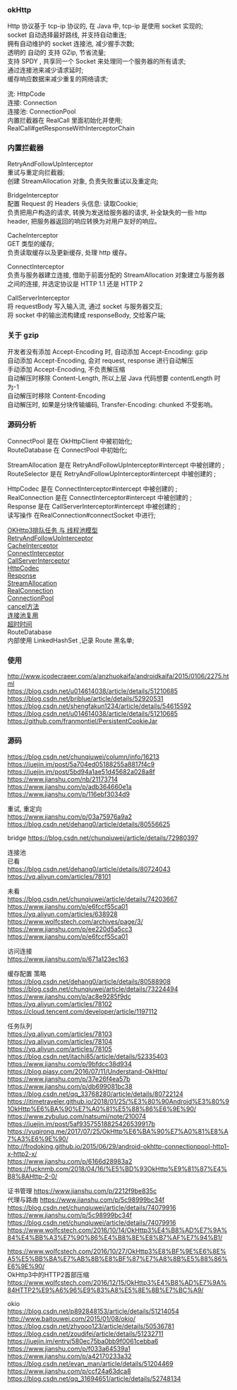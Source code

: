 ### okHttp  
Http 协议基于 tcp-ip 协议的, 在 Java 中, tcp-ip 是使用 socket 实现的;  
socket 自动选择最好路线, 并支持自动重连;  
拥有自动维护的 socket 连接池, 减少握手次数;  
透明的 自动的 支持 GZip, 节省流量;  
支持 SPDY , 共享同一个 Socket 来处理同一个服务器的所有请求;  
通过连接池来减少请求延时;  
缓存响应数据来减少重复的网络请求;  

流: HttpCode  
连接: Connection  
连接池: ConnectionPool  
内置拦截器在 RealCall 里面初始化并使用;  
RealCall#getResponseWithInterceptorChain  

### 内置拦截器  
RetryAndFollowUpInterceptor  
重试与重定向拦截器;  
创建 StreamAllocation 对象, 负责失败重试以及重定向;  

BridgeInterceptor  
配置 Request 的 Headers 头信息: 读取Cookie;  
负责把用户构造的请求, 转换为发送给服务器的请求, 补全缺失的一些 http header, 把服务器返回的响应转换为对用户友好的响应。  


CacheInterceptor  
GET 类型的缓存;  
负责读取缓存以及更新缓存, 处理 http 缓存。  

ConnectInterceptor    
负责与服务器建立连接, 借助于前面分配的 StreamAllocation 对象建立与服务器之间的连接, 并选定协议是 HTTP 1.1 还是 HTTP 2  
  
CallServerInterceptor  
将 requestBody 写入输入流, 通过 socket 与服务器交互;  
将 socket 中的输出流构建成 responseBody, 交给客户端;  

### 关于 gzip  
开发者没有添加 Accept-Encoding 时, 自动添加 Accept-Encoding: gzip  
自动添加 Accept-Encoding, 会对 request, response 进行自动解压  
手动添加 Accept-Encoding, 不负责解压缩  
自动解压时移除 Content-Length, 所以上层 Java 代码想要 contentLength 时为-1  
自动解压时移除 Content-Encoding  
自动解压时, 如果是分块传输编码, Transfer-Encoding: chunked 不受影响。  

### 源码分析  
ConnectPool 是在 OkHttpClient 中被初始化;  
RouteDatabase  在 ConnectPool 中初始化;  

StreamAllocation 是在 RetryAndFollowUpInterceptor#intercept 中被创建的 ;    
RouteSelector 是在 RetryAndFollowUpInterceptor#intercept 中被创建的 ;    

HttpCodec 是在 ConnectInterceptor#intercept 中被创建的 ;  
RealConnection 是在 ConnectInterceptor#intercept 中被创建的 ;  
Response 是在 CallServerInterceptor#intercept 中被创建的 ;    
读写操作 在RealConnection#connectSocket 中进行;  


[OKHttp3排队任务 与 线程池模型](okhttp/source_thread_pool.md)  
[RetryAndFollowUpInterceptor](okhttp/RetryAndFollowUpInterceptor.md)  
[CacheInterceptor](okhttp/CacheInterceptor.md)  
[ConnectInterceptor](okhttp/ConnectInterceptor.md)  
[CallServerInterceptor](okhttp/CallServerInterceptor.md)  
[HttpCodec](okhttp/HttpCodec.md)  
[Response](okhttp/Response.md)  
[StreamAllocation](okhttp/StreamAllocation.md)  
[RealConnection](okhttp/RealConnection.md)  
[ConnectionPool](okhttp/ConnectionPool.md)  
[cancel方法](okhttp/source_cancel.md)  
[连接池复用](okhttp/source_connection_pool.md)  
[超时时间](okhttp/source_timeout.md)  
RouteDatabase  
内部使用 LinkedHashSet ,记录 Route 黑名单;  


### 使用  
http://www.jcodecraeer.com/a/anzhuokaifa/androidkaifa/2015/0106/2275.html  
https://blog.csdn.net/u014614038/article/details/51210685  
https://blog.csdn.net/briblue/article/details/52920531  
https://blog.csdn.net/shengfakun1234/article/details/54615592  
https://blog.csdn.net/u014614038/article/details/51210685  
https://github.com/franmontiel/PersistentCookieJar  

### 源码  
https://blog.csdn.net/chunqiuwei/column/info/16213  
https://juejin.im/post/5a704ed05188255a8817f4c9  
https://juejin.im/post/5bd94a1ae51d45682a028a8f  
https://www.jianshu.com/nb/21173714  
https://www.jianshu.com/p/adb364660e1a  
https://www.jianshu.com/p/116ebf3034d9   

重试, 重定向    
https://www.jianshu.com/p/03a75976a9a2  
https://blog.csdn.net/dehang0/article/details/80556625  

bridge
https://blog.csdn.net/chunqiuwei/article/details/72980397  

连接池         
已看  
https://blog.csdn.net/dehang0/article/details/80724043
https://yq.aliyun.com/articles/78101  

未看  
https://blog.csdn.net/chunqiuwei/article/details/74203667  
https://www.jianshu.com/p/e6fccf55ca01  
https://yq.aliyun.com/articles/638928  
https://www.wolfcstech.com/archives/page/3/  
https://www.jianshu.com/p/ee220d5a5cc3  
https://www.jianshu.com/p/e6fccf55ca01  

访问连接  
https://www.jianshu.com/p/671a123ec163  

缓存配置  策略    
https://blog.csdn.net/dehang0/article/details/80588908  
https://blog.csdn.net/chunqiuwei/article/details/73224494  
https://www.jianshu.com/p/ac8e9285f9dc  
https://yq.aliyun.com/articles/78102  
https://cloud.tencent.com/developer/article/1197112  
  

任务队列    
https://yq.aliyun.com/articles/78103  
https://yq.aliyun.com/articles/78104  
https://yq.aliyun.com/articles/78105  
https://blog.csdn.net/itachi85/article/details/52335403  
https://www.jianshu.com/p/9bfdcc38d934  
https://blog.piasy.com/2016/07/11/Understand-OkHttp/  
https://www.jianshu.com/p/37e26f4ea57b  
https://www.jianshu.com/p/db699081bc38  
https://blog.csdn.net/qq_33768280/article/details/80722124  
https://itimetraveler.github.io/2018/01/25/%E3%80%90Android%E3%80%91OkHttp%E6%BA%90%E7%A0%81%E5%88%86%E6%9E%90/  
https://www.zybuluo.com/natsumi/note/210074  
https://juejin.im/post/5af93575518825426539917b  
https://yuqirong.me/2017/07/25/OkHttp%E6%BA%90%E7%A0%81%E8%A7%A3%E6%9E%90/  
http://frodoking.github.io/2015/06/29/android-okhttp-connectionpool-http1-x-http2-x/  
https://www.jianshu.com/p/6166d28983a2  
https://fucknmb.com/2018/04/16/%E5%BD%93OkHttp%E9%81%87%E4%B8%8AHttp-2-0/  

证书管理       https://www.jianshu.com/p/2212f9be835c  
代理与路由  https://www.jianshu.com/p/5c98999bc34f  
https://blog.csdn.net/chunqiuwei/article/details/74079916  
https://www.jianshu.com/p/5c98999bc34f  
https://blog.csdn.net/chunqiuwei/article/details/74079916  
https://www.wolfcstech.com/2016/10/14/OkHttp3%E4%B8%AD%E7%9A%84%E4%BB%A3%E7%90%86%E4%B8%8E%E8%B7%AF%E7%94%B1/  



https://www.wolfcstech.com/2016/10/27/OkHttp3%E8%BF%9E%E6%8E%A5%E5%BB%BA%E7%AB%8B%E8%BF%87%E7%A8%8B%E5%88%86%E6%9E%90/  
OkHttp3中的HTTP2首部压缩  
https://www.wolfcstech.com/2016/12/15/OkHttp3%E4%B8%AD%E7%9A%84HTTP2%E9%A6%96%E9%83%A8%E5%8E%8B%E7%BC%A9/   

okio  
https://blog.csdn.net/p892848153/article/details/51214054  
http://www.baitouwei.com/2015/01/08/okio/  
https://blog.csdn.net/zhyooo123/article/details/50536781  
https://blog.csdn.net/zoudifei/article/details/51232711  
https://juejin.im/entry/580ec75ba0bb9f0061cebba6  
https://www.jianshu.com/p/f033a64539a1  
https://www.jianshu.com/p/a42170233a32  
https://blog.csdn.net/evan_man/article/details/51204469  
https://www.jianshu.com/p/ccf24a63dca8  
https://blog.csdn.net/qq_31694651/article/details/52748134  
